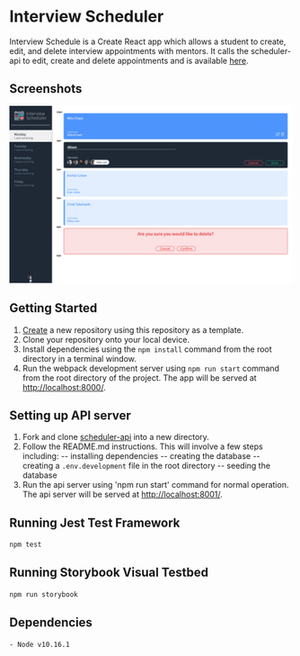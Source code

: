# Interview Scheduler

Interview Schedule is a Create React app which allows a student to create, edit, and delete interview appointments with mentors. It calls the scheduler-api to edit, create and delete appointments and is available [here](https://github.com/lighthouse-labs/scheduler-api).


## Screenshots

!["Screenshot of main page on desktop screen"](https://github.com/alisonharman/scheduler/blob/master/docs/Scheduler_desktop.png)


## Getting Started
1. [Create](https://docs.github.com/en/repositories/creating-and-managing-repositories/creating-a-repository-from-a-template) a new repository using this repository as a template.
2. Clone your repository onto your local device.
3. Install dependencies using the `npm install` command from the root directory in a terminal window.
3. Run the webpack development server using `npm run start` command from the root directory of the project. The app will be served at <http://localhost:8000/>.

## Setting up API server
1. Fork and clone [scheduler-api](https://github.com/lighthouse-labs/scheduler-api) into a new directory.
2. Follow the README.md instructions.  This will involve a few steps including:
  -- installing dependencies
  -- creating the database
  -- creating a `.env.development` file in the root directory
  -- seeding the database
3. Run the api server using 'npm run start' command for normal operation. The api server will be served at <http://localhost:8001/>.

## Running Jest Test Framework

```sh
npm test
```

## Running Storybook Visual Testbed

```sh
npm run storybook
```

## Dependencies

```sh
- Node v10.16.1
```